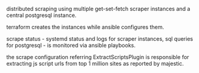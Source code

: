 distributed scraping using multiple get-set-fetch scraper instances and a central postgresql instance.

terraform creates the instances while ansible configures them.

scrape status - systemd status and logs for scraper instances, sql queries for postgresql - is monitored via ansible playbooks.

the scrape configuration referring ExtractScriptsPlugin is responsible for extracting js script urls from top 1 million sites as reported by majestic.